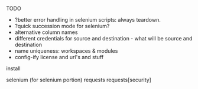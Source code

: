 TODO
- ?better error handling in selenium scripts: always teardown.
- ?quick succession mode for selenium?
- alternative column names
- different credentials for source and destination - what will be source and destination
- name uniqueness: workspaces & modules
- config-ify license and url's and stuff


install

selenium (for selenium portion)
requests
requests[security]
